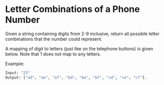 # Letter Combinations of a Phone Number

Given a string containing digits from 2-9 inclusive, return all possible letter combinations that the number could represent.

A mapping of digit to letters (just like on the telephone buttons) is given below. Note that 1 does not map to any letters.

Example:

```bash
Input: "23"
Output: ["ad", "ae", "af", "bd", "be", "bf", "cd", "ce", "cf"].
```